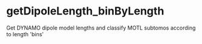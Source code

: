 # getDipoleLength_binByLength
Get DYNAMO dipole model lengths and classify MOTL subtomos according to length 'bins'
